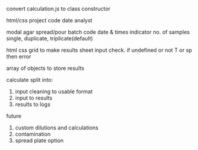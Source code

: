 convert calculation.js to class constructor

html/css
project code date analyst

modal
agar spread/pour
batch code
date & times
indicator
no. of samples single, duplicate, triplicate(default)

html css grid to make results sheet
input check. if undefined or not T or sp then error

array of objects to store results

calculate split into:

1. input cleaning to usable format
2. input to results
3. results to logs

future

1. custom dilutions and calculations
2. contamination
3. spread plate option
